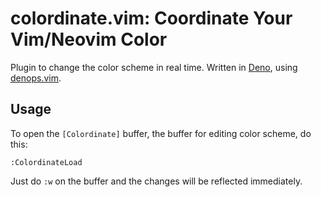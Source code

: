 # colordinate.vim: Coordinate Your Vim/Neovim Color

Plugin to change the color scheme in real time.
Written in [Deno](https://deno.land), using [denops.vim](https://github.com/vim-denops/denops.vim).

## Usage

To open the `[Colordinate]` buffer, the buffer for editing color scheme, do this:

```
:ColordinateLoad
```

Just do `:w` on the buffer and the changes will be reflected immediately.
